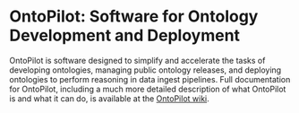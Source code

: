 # OntoPilot: Software for Ontology Development and Deployment

OntoPilot is software designed to simplify and accelerate the tasks of developing ontologies, managing public ontology releases, and deploying ontologies to perform reasoning in data ingest pipelines.  Full documentation for OntoPilot, including a much more detailed description of what OntoPilot is and what it can do, is available at the [OntoPilot wiki](../../wiki).

